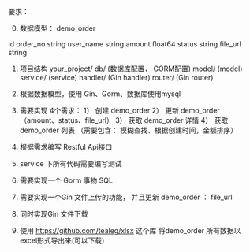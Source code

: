 要求：

0. 数据模型： demo_order

id
order_no string
user_name string
amount float64
status string
file_url string



1. 项目结构
   your_project/
   db/ (数据库配置， GORM配置)
   model/ (model)
   service/ (service)
   handler/ (Gin handler)
   router/ (Gin router)


2. 根据数据模型，使用 Gin、Gorm、数据库使用mysql

3. 需要实现 4个需求：
   1） 创建 demo_order
   2） 更新 demo_order （amount、status、file_url）
   3） 获取 demo_order 详情
   4） 获取 demo_order 列表 （需要包含： 模糊查找、根据创建时间，金额排序）

4. 根据需求编写 Restful Api接口

5. service 下所有代码需要编写测试

6. 需要实现一个 Gorm 事物 SQL

7. 需要实现一个Gin 文件上传的功能， 并且更新 demo_order ： file_url

8. 同时实现Gin 文件下载

9. 使用 https://github.com/tealeg/xlsx 这个库 将demo_order 所有数据以excel形式导出来(可以下载)
